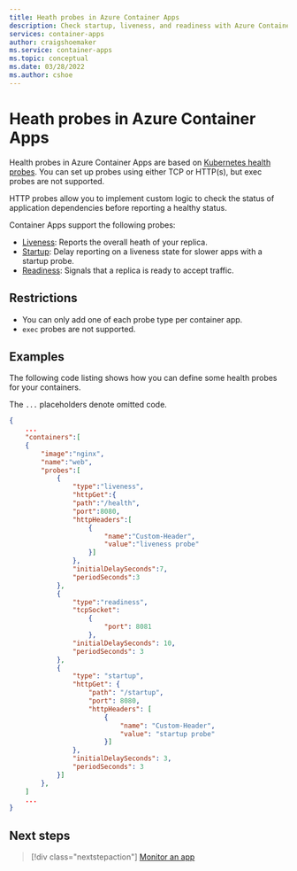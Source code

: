 ```yaml
---
title: Heath probes in Azure Container Apps
description: Check startup, liveness, and readiness with Azure Container Apps health probes
services: container-apps
author: craigshoemaker
ms.service: container-apps
ms.topic: conceptual
ms.date: 03/28/2022
ms.author: cshoe
---
```


# Heath probes in Azure Container Apps

Health probes in Azure Container Apps are based on [Kubernetes health probes](https://kubernetes.io/docs/tasks/configure-pod-container/configure-liveness-readiness-startup-probes/). You can set up probes using either TCP or HTTP(s), but exec probes are not supported.

HTTP probes allow you to implement custom logic to check the status of application dependencies before reporting a healthy status.

Container Apps support the following probes:

- [Liveness](https://kubernetes.io/docs/tasks/configure-pod-container/configure-liveness-readiness-startup-probes/#define-a-liveness-command): Reports the overall heath of your replica.
- [Startup](https://kubernetes.io/docs/tasks/configure-pod-container/configure-liveness-readiness-startup-probes/#define-startup-probes): Delay reporting on a liveness state for slower apps with a startup probe.
- [Readiness](https://kubernetes.io/docs/tasks/configure-pod-container/configure-liveness-readiness-startup-probes/#define-readiness-probes): Signals that a replica is ready to accept traffic.

## Restrictions

- You can only add one of each probe type per container app.
- `exec` probes are not supported.

## Examples

The following code listing shows how you can define some health probes for your containers.

The `...` placeholders denote omitted code.

```json
{
    ...
    "containers":[
    {
        "image":"nginx",
        "name":"web",
        "probes":[
            {
                "type":"liveness",
                "httpGet":{
                "path":"/health",
                "port":8080,
                "httpHeaders":[
                    {
                        "name":"Custom-Header",
                        "value":"liveness probe"
                    }]
                },
                "initialDelaySeconds":7,
                "periodSeconds":3
            },
            {
                "type":"readiness",
                "tcpSocket":
                    {
                        "port": 8081
                    },
                "initialDelaySeconds": 10,
                "periodSeconds": 3
            },
            {
                "type": "startup",
                "httpGet": {
                    "path": "/startup",
                    "port": 8080,
                    "httpHeaders": [
                        {
                            "name": "Custom-Header",
                            "value": "startup probe"
                        }]
                },
                "initialDelaySeconds": 3,
                "periodSeconds": 3
            }]
        },
    ]
    ...
}
```

## Next steps

> [!div class="nextstepaction"]
> [Monitor an app](monitor.md)
